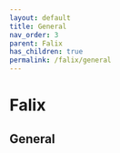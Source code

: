 ```yaml
---
layout: default
title: General
nav_order: 3
parent: Falix
has_children: true
permalink: /falix/general
---
```


# Falix
## General